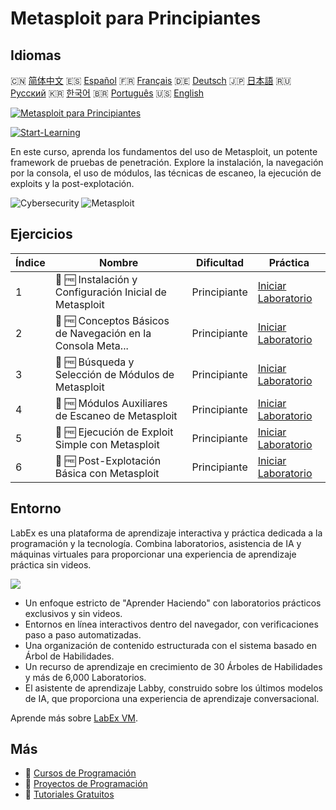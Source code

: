# Metasploit para Principiantes

## Idiomas

🇨🇳 [简体中文](README_zh.md) 🇪🇸 [Español](README_es.md) 🇫🇷 [Français](README_fr.md) 🇩🇪 [Deutsch](README_de.md) 🇯🇵 [日本語](README_ja.md) 🇷🇺 [Русский](README_ru.md) 🇰🇷 [한국어](README_ko.md) 🇧🇷 [Português](README_pt.md) 🇺🇸 [English](README.md) 

[![Metasploit para Principiantes](https://cover-creator.labex.io/metasploit-for-beginners.png?lang=es)](https://labex.io/es/courses/metasploit-for-beginners)

[![Start-Learning](https://img.shields.io/badge/Start-Learning-whitesmoke?style=for-the-badge)](https://labex.io/es/courses/metasploit-for-beginners)

En este curso, aprenda los fundamentos del uso de Metasploit, un potente framework de pruebas de penetración. Explore la instalación, la navegación por la consola, el uso de módulos, las técnicas de escaneo, la ejecución de exploits y la post-explotación.

![Cybersecurity](https://img.shields.io/badge/Cybersecurity-whitesmoke?style=for-the-badge&logo=cybersecurity)
![Metasploit](https://img.shields.io/badge/Metasploit-whitesmoke?style=for-the-badge&logo=metasploit)


## Ejercicios

|   Índice | Nombre                                                      | Dificultad   | Práctica                                                                                                                               |
|----------|-------------------------------------------------------------|--------------|----------------------------------------------------------------------------------------------------------------------------------------|
|        1 | 📖 🆓 Instalación y Configuración Inicial de Metasploit     | Principiante | <a target='_blank' href='https://labex.io/es/tutorials/linux-metasploit-installation-and-initial-setup-632603'>Iniciar Laboratorio</a> |
|        2 | 📖 🆓 Conceptos Básicos de Navegación en la Consola Meta... | Principiante | <a target='_blank' href='https://labex.io/es/tutorials/linux-metasploit-console-navigation-basics-632602'>Iniciar Laboratorio</a>      |
|        3 | 📖 🆓 Búsqueda y Selección de Módulos de Metasploit         | Principiante | <a target='_blank' href='https://labex.io/es/tutorials/linux-metasploit-module-search-and-selection-632604'>Iniciar Laboratorio</a>    |
|        4 | 📖 🆓 Módulos Auxiliares de Escaneo de Metasploit           | Principiante | <a target='_blank' href='https://labex.io/es/tutorials/linux-metasploit-auxiliary-scanning-modules-632600'>Iniciar Laboratorio</a>     |
|        5 | 📖 🆓 Ejecución de Exploit Simple con Metasploit            | Principiante | <a target='_blank' href='https://labex.io/es/tutorials/linux-metasploit-simple-exploit-execution-632605'>Iniciar Laboratorio</a>       |
|        6 | 📖 🆓 Post-Explotación Básica con Metasploit                | Principiante | <a target='_blank' href='https://labex.io/es/tutorials/linux-metasploit-basic-post-exploitation-632601'>Iniciar Laboratorio</a>        |

## Entorno

LabEx es una plataforma de aprendizaje interactiva y práctica dedicada a la programación y la tecnología. Combina laboratorios, asistencia de IA y máquinas virtuales para proporcionar una experiencia de aprendizaje práctica sin videos.

![](https://tutorial-screenshot.getvm.io/images/vm-1725247253.png)

- Un enfoque estricto de "Aprender Haciendo" con laboratorios prácticos exclusivos y sin videos.
- Entornos en línea interactivos dentro del navegador, con verificaciones paso a paso automatizadas.
- Una organización de contenido estructurada con el sistema basado en Árbol de Habilidades.
- Un recurso de aprendizaje en crecimiento de 30 Árboles de Habilidades y más de 6,000 Laboratorios.
- El asistente de aprendizaje Labby, construido sobre los últimos modelos de IA, que proporciona una experiencia de aprendizaje conversacional.

Aprende más sobre [LabEx VM](https://support.labex.io/using-labex/virtual-machine).

## Más

- 🔗 [ Cursos de Programación](https://github.com/labex-labs/awesome-programming-courses)
- 🔗 [ Proyectos de Programación](https://github.com/labex-labs/awesome-programming-projects)
- 🔗 [ Tutoriales Gratuitos](https://github.com/labex-labs/cybersecurity-free-tutorials)


